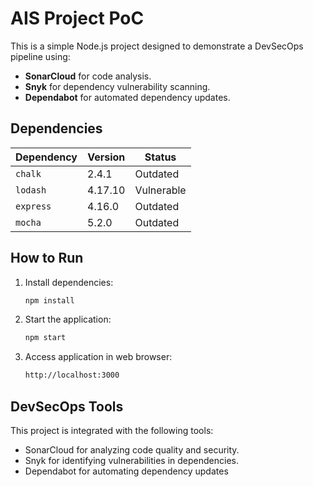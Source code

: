 # AIS Project PoC

This is a simple Node.js project designed to demonstrate a DevSecOps pipeline using:
- **SonarCloud** for code analysis.
- **Snyk** for dependency vulnerability scanning.
- **Dependabot** for automated dependency updates.

## Dependencies

| Dependency | Version | Status |
|------------|---------|--------|
| `chalk`    | 2.4.1   | Outdated |
| `lodash`   | 4.17.10 | Vulnerable |
| `express`  | 4.16.0  | Outdated |
| `mocha`    | 5.2.0   | Outdated |

## How to Run

1. Install dependencies:
   ```bash
   npm install
   ```

2. Start the application:
   ```bash
   npm start
   ```

3. Access application in web browser:
   ```bash
   http://localhost:3000
   ```

## DevSecOps Tools
This project is integrated with the following tools:

- SonarCloud for analyzing code quality and security.
- Snyk for identifying vulnerabilities in dependencies.
- Dependabot for automating dependency updates

